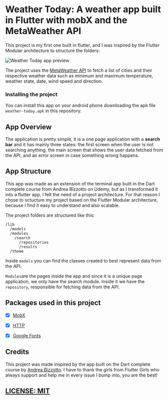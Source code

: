 # Weather Today: A weather app built in Flutter with mobX and the MetaWeather API

This project is my first one built in flutter, and I was inspired by the Flutter Modular architecture to structure the folders:

![Weather Today app preview](media/app-screenshots.png)

The project uses the [MetaWeather API](https://www.metaweather.com/api/) to fetch a list of cities and their respective weather data such as minimum and maximum temperature, weather state, date, wind speed and direction.

### Installing the project

You can install this app on your android phone downloading the apk file `weather-today.apk` in this repository.

## App Overview

The application is pretty simple, it is a one page application with a **search bar** and it has mainly three states: the first screen when the user is not searching anything, the main screen that shows the user data fetched from the API, and an error screen in case something wrong happens.

## App Structure

This app was made as an extension of the terminal app built in the Dart complete course from Andrea Bizzotto on Udemy, but as I transformed it into a flutter app, I felt the need of a project architecture. For that reason I chose to sctucture my project based on the Flutter Modular architecture, because I find it easy to understand and also scalable.

The project folders are structured like this:

```
/lib
  /models
  /modules
    /search
      /repositories
      /results
  /theme

```

Inside `models` you can find the classes created to best represent data from the API.

`Modules`are the pages inside the app and since it is a unique page application, we only have the search module. Inside it we have the `repository`, responsible for fetching data from the API.

## Packages used in this project


- [x] [MobX](https://pub.dev/packages/mobx) 
- [x] [HTTP](https://pub.dev/packages/http) 
- [x] [Google Fonts](https://pub.dev/packages/google_fonts) 


## Credits

This project was made inspired by the app built on the Dart complete course by [Andrea Bizzotto](https://github.com/bizz84).
I have to thank the girls from Flutter Girls who always support and help me in every issue I bump into, you are the best!

## [LICENSE: MIT](LICENSE.md)